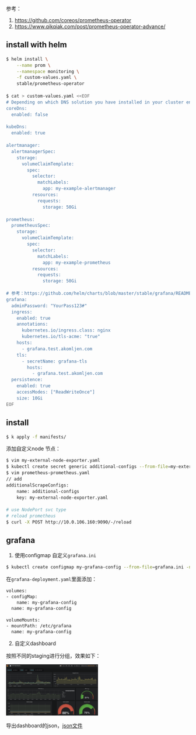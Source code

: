 

参考：

1. https://github.com/coreos/prometheus-operator
2. https://www.qikqiak.com/post/prometheus-operator-advance/


## install with helm

```bash
$ helm install \
    --name prom \
    --namespace monitoring \
    -f custom-values.yaml \
    stable/prometheus-operator

$ cat > custom-values.yaml <<EOF
# Depending on which DNS solution you have installed in your cluster enable the right exporter
coreDns:
  enabled: false

kubeDns:
  enabled: true

alertmanager:
  alertmanagerSpec:
    storage:
      volumeClaimTemplate:
        spec:
          selector:
            matchLabels:
              app: my-example-alertmanager
          resources:
            requests:
              storage: 50Gi

prometheus:
  prometheusSpec:
    storage:
      volumeClaimTemplate:
        spec:
          selector:
            matchLabels:
              app: my-example-prometheus
          resources:
            requests:
              storage: 50Gi

# 参考：https://github.com/helm/charts/blob/master/stable/grafana/README.md
grafana:
  adminPassword: "YourPass123#"
  ingress:
    enabled: true
    annotations:
      kubernetes.io/ingress.class: nginx
      kubernetes.io/tls-acme: "true"
    hosts:
      - grafana.test.akomljen.com
    tls:
      - secretName: grafana-tls
        hosts:
          - grafana.test.akomljen.com
  persistence:
    enabled: true
    accessModes: ["ReadWriteOnce"]
    size: 10Gi
EOF
```

## install

```bash
$ k apply -f manifests/
```



添加自定义node 节点：

```bash
$ vim my-external-node-exporter.yaml
$ kubectl create secret generic additional-configs --from-file=my-external-node-exporter.yaml -n monitoring
$ vim prometheus-prometheus.yaml
// add
additionalScrapeConfigs:
    name: additional-configs
    key: my-external-node-exporter.yaml

# use NodePort svc type
# reload prometheus
$ curl -X POST http://10.0.106.160:9090/-/reload
```

## grafana

1. 使用configmap 自定义`grafana.ini`

```bash
$ kubectl create configmap my-grafana-config --from-file=grafana.ini -n monitoring
```

在`grafana-deployment.yaml`里面添加：

```
volumes:
- configMap:
    name: my-grafana-config
  name: my-grafana-config

volumeMounts:
- mountPath: /etc/grafana
  name: my-grafana-config
```

2. 自定义dashboard

按照不同的staging进行分组，效果如下：

<img src="../assets/grafana-dashboard1.png" width = 50% height = 50% />

导出dashboard的json，[json文件](grafana/HCP-dashboard-1546517356842.json)
